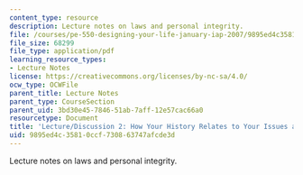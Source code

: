 ```yaml
---
content_type: resource
description: Lecture notes on laws and personal integrity.
file: /courses/pe-550-designing-your-life-january-iap-2007/9895ed4c35810ccf730863747afcde3d_notes_02.pdf
file_size: 68299
file_type: application/pdf
learning_resource_types:
- Lecture Notes
license: https://creativecommons.org/licenses/by-nc-sa/4.0/
ocw_type: OCWFile
parent_title: Lecture Notes
parent_type: CourseSection
parent_uid: 3bd30e45-7846-51ab-7aff-12e57cac66a0
resourcetype: Document
title: 'Lecture/Discussion 2: How Your History Relates to Your Issues and Excuses'
uid: 9895ed4c-3581-0ccf-7308-63747afcde3d
---
```

Lecture notes on laws and personal integrity.